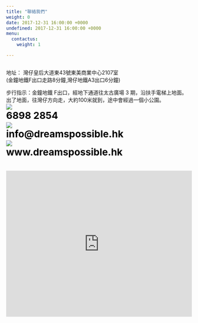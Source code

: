 ```yaml
---
title: "聯絡我們"
weight: 0
date: 2017-12-31 16:00:00 +0000
undefined: 2017-12-31 16:00:00 +0000
menu:
  contactus:
    weight: 1

---
```

<div class="columns" style="margin:0">
    <div class="column is-narrow is-offset-4 contact-text" style="text-align:left">
    <p class="contact-text">地址： 灣仔皇后大道東43號東美商業中心2107室<br>
    (金鐘地鐵F出口走路8分鐘¸灣仔地鐵A3出口6分鐘)</p>
    </div>
</div>

<div class="columns" style="margin:0">
    <div class="column is-narrow is-offset-4 contact-text" style="text-align:left">
    步行指示：金鐘地鐵 F出口，經地下通道往太古廣場 3 期，沿扶手電梯上地面。<br>
    出了地面，往灣仔方向走，大約100米就到，途中會經過一個小公園。
    </div>
</div>

<div class="columns" style="margin:0">
    <div class="column is-narrow is-offset-4" style="padding:0.25% 0" >
        <div class="level is-mobile">
        <div class="level-left">
            <div class="level-item">
                <img src="/img/contact/tel.svg">
            </div>
            <div class="level-item" style="color: black; font-size: 26px; font-weight: bold;">
                6898 2854
            </div>
        </div>
        </div>
    </div>
</div>
<div class="columns" style="margin:0">
    <div class="column is-narrow is-offset-4" style="padding:0.25% 0" >
        <div class="level is-mobile">
        <div class="level-left">
            <div class="level-item">
                <img src="/img/contact/email.svg">
            </div>
            <div class="level-item" style="color: black; font-size: 26px; font-weight: bold;">
                info@dreamspossible.hk
            </div>
        </div>
        </div>
    </div>
</div>
<div class="columns" style="margin:0">
    <div class="column is-narrow is-offset-4" style="padding:0.25% 0" >
        <div class="level is-mobile">
        <div class="level-left">
            <div class="level-item">
                <img src="/img/contact/address.svg">
            </div>
            <div class="level-item" style="color: black; font-size: 26px; font-weight: bold;">
                www.dreamspossible.hk
            </div>
        </div>
        </div>
    </div>
</div>
<br>
<br>
<div>
<iframe width="100%" height="395" frameborder="0" style="border:0"
src="https://www.google.com/maps/embed/v1/place?q=%E7%81%A3%E4%BB%94%E7%9A%87%E5%90%8E%E5%A4%A7%E9%81%93%E6%9D%B143%E8%99%9F%E6%9D%B1%E7%BE%8E%E5%95%86%E6%A5%AD%E4%B8%AD%E5%BF%832107%E5%AE%A4&key=AIzaSyCiddPSiWeT1qTr-MwFLJC7F2v-hFO98JM" allowfullscreen></iframe>
</div>


<!-- <div style="background: #5AC1A7">
    <div class="columns is-centered">
        <div class="column col-4" style="font-size:28pt; color:white;">
            查 詢
        </div>
    </div>
    <div class="columns is-centered" style="margin:0">
        <div class="column is-4 contact-column">
            <input class="contact-placeholder" style="width:100%" placeholder="姓名">
        </div>
    </div>
    <div class="columns is-centered" style="margin:0">
        <div class="column is-4 contact-column">
            <input class="contact-placeholder" style="width:100%" placeholder="電郵地址">
        </div>
    </div>
    <div class="columns is-centered" style="margin:0">
        <div class="column is-4 contact-column">
            <textarea class="contact-placeholder" style="width: 100%" rows="4" placeholder="內容"></textarea>            
        </div>
    </div>
    <div class="columns is-centered" style="margin:0;padding: 0 0 1% 0">
        <div class="column is-4 contact-column">
            <button class="contact-submit">
                提 交
            </button>
        </div>
    </div>

</div> -->